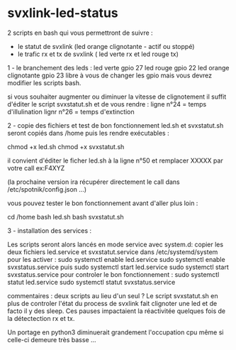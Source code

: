 # svxlink-led-status

2 scripts en bash qui vous permettront de suivre :
- le statut de svxlink (led orange clignotante - actif ou stoppé)
- le trafic rx et tx de svxlink ( led verte rx et led rouge tx)

1 - le branchement des leds : 
led verte gpio 27
led rouge gpio 22
led orange clignotante gpio 23
libre à vous de changer les gpio mais vous devrez modifier les scripts bash.

si vous souhaiter augmenter ou diminuer la vitesse de clignotement 
il suffit d'éditer le script svxstatut.sh et de vous rendre :
ligne n°24 = temps d'illulination 
lignr n°26 = temps d'extinction 

2 - copie des fichiers et test de bon fonctionnement
led.sh et svxstatut.sh seront copiés dans /home
puis les rendre exécutables :

chmod +x led.sh
chmod +x svxstatut.sh

il convient d'éditer le ficher led.sh à la ligne n°50
et remplacer XXXXX par votre call ex:F4XYZ

(la prochaine version ira récupérer directement le call dans /etc/spotnik/config.json ...)

vous pouvez tester le bon fonctionnement avant d'aller plus loin :

cd /home 
bash led.sh
bash svxstatut.sh

3 - installation des services :

Les scripts seront alors lancés en mode service avec system.d: 
copier les deux fichiers led.service et svxstatut.service dans /etc/systemd/system
pour les activer : 
sudo systemctl enable led.service 
sudo systemctl enable svxstatus.service
puis 
sudo systemctl start led.service 
sudo systemctl start svxstatus.service
pour controler le bon fonctionnement :
sudo systemctl statut led.service 
sudo systemctl statut svxstatus.service

commentaires : deux scripts au lieu d'un seul ?
Le script svxstatut.sh en plus de controler l'état du process de svxlink fait clignoter une led
et de facto il y des sleep. Ces pauses impactaient la réactivitée quelques fois de la détectection rx et tx.

Un portage en python3 diminuerait grandement l'occupation cpu même si celle-ci demeure très basse ...
